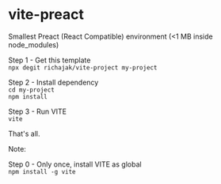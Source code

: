 # vite-preact

Smallest Preact (React Compatible) environment (<1 MB inside node_modules)

Step 1 - Get this template   
`npx degit richajak/vite-project my-project`

Step 2 - Install dependency   
`cd my-project`   
`npm install`   

Step 3 - Run VITE   
`vite`

That's all.   

Note:   

Step 0 - Only once, install VITE as global   
`npm install -g vite`

